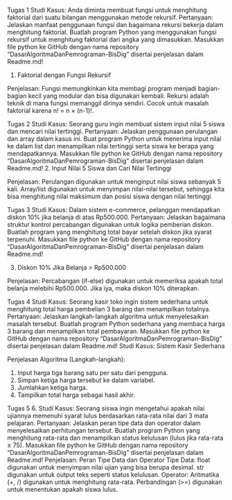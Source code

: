 Tugas 1 
Studi Kasus: Anda diminta membuat fungsi untuk menghitung faktorial dari suatu bilangan menggunakan metode rekursif. Pertanyaan: Jelaskan manfaat penggunaan fungsi dan bagaimana rekursi bekerja dalam menghitung faktorial. Buatlah program Python yang menggunakan fungsi rekursif untuk menghitung faktorial dari angka yang dimasukkan. Masukkan file python ke GitHub dengan nama repository “DasarAlgoritmaDanPemrograman-BisDig” disertai penjelasan dalam Readme.md!
1. Faktorial dengan Fungsi Rekursif

Penjelasan:
Fungsi memungkinkan kita membagi program menjadi bagian-bagian kecil yang modular dan bisa digunakan kembali.
Rekursi adalah teknik di mana fungsi memanggil dirinya sendiri. Cocok untuk masalah faktorial karena n! = n × (n-1)!.

Tugas 2
Studi Kasus: Seorang guru ingin membuat sistem input nilai 5 siswa dan mencari nilai tertinggi. Pertanyaan: Jelaskan penggunaan perulangan dan array dalam kasus ini. Buat program Python untuk menerima input nilai ke dalam list dan menampilkan nilai tertinggi serta siswa ke berapa yang mendapatkannya. Masukkan file python ke GitHub dengan nama repository “DasarAlgoritmaDanPemrograman-BisDig” disertai penjelasan dalam Readme.md!
2. Input Nilai 5 Siswa dan Cari Nilai Tertinggi

Penjelasan:
Perulangan digunakan untuk menginput nilai siswa sebanyak 5 kali.
Array/list digunakan untuk menyimpan nilai-nilai tersebut, sehingga kita bisa menghitung nilai maksimum dan posisi siswa dengan nilai tertinggi

Tugas 3
Studi Kasus: Dalam sistem e-commerce, pelanggan mendapatkan diskon 10% jika belanja di atas Rp500.000. Pertanyaan: Jelaskan bagaimana struktur kontrol percabangan digunakan untuk logika pemberian diskon. Buatlah program yang menghitung total bayar setelah diskon jika syarat terpenuhi. Masukkan file python ke GitHub dengan nama repository “DasarAlgoritmaDanPemrograman-BisDig” disertai penjelasan dalam Readme.md!

3. Diskon 10% Jika Belanja > Rp500.000

Penjelasan:
Percabangan (if-else) digunakan untuk memeriksa apakah total belanja melebihi Rp500.000.
Jika iya, maka diskon 10% diterapkan.

Tugas 4
Studi Kasus: Seorang kasir toko ingin sistem sederhana untuk menghitung total harga pembelian 3 barang dan menampilkan totalnya. Pertanyaan: Jelaskan langkah-langkah algoritma untuk menyelesaikan masalah tersebut. Buatlah program Python sederhana yang membaca harga 3 barang dan menampilkan total pembayaran. Masukkan file python ke GitHub dengan nama repository “DasarAlgoritmaDanPemrograman-BisDig” disertai penjelasan dalam Readme.md!
Studi Kasus: Sistem Kasir Sederhana

Penjelasan Algoritma (Langkah-langkah):

1. Input harga tiga barang satu per satu dari pengguna.
2. Simpan ketiga harga tersebut ke dalam variabel.
3. Jumlahkan ketiga harga.
4. Tampilkan total harga sebagai hasil akhir.

Tugas 5
6. Studi Kasus: Seorang siswa ingin mengetahui apakah nilai ujiannya memenuhi syarat lulus berdasarkan rata-rata nilai dari 3 mata pelajaran. Pertanyaan: Jelaskan peran tipe data dan operator dalam menyelesaikan perhitungan tersebut. Buatlah program Python yang menghitung rata-rata dan menampilkan status kelulusan (lulus jika rata-rata ≥ 75). Masukkan file python ke GitHub dengan nama repository “DasarAlgoritmaDanPemrograman-BisDig” disertai penjelasan dalam Readme.md!
Penjelasan: Peran Tipe Data dan Operator
Tipe Data:
float digunakan untuk menyimpan nilai ujian yang bisa berupa desimal.
str digunakan untuk output teks seperti status kelulusan.
Operator:
Aritmatika (+, /) digunakan untuk menghitung rata-rata.
Perbandingan (>=) digunakan untuk menentukan apakah siswa lulus.
